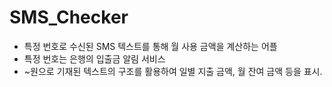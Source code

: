 # SMS_Checker

- 특정 번호로 수신된 SMS 텍스트를 통해 월 사용 금액을 계산하는 어플
- 특정 번호는 은행의 입출금 알림 서비스
- ~원으로 기재된 텍스트의 구조를 활용하여 일별 지출 금액, 월 잔여 금액 등을 표시.
